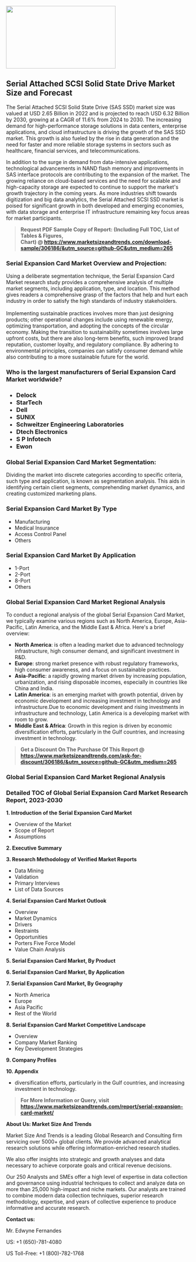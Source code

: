 <p><img class="alignnone size-medium wp-image-20088" src="https://ffe5etoiles.com/wp-content/uploads/2024/12/MST1-300x171.png" alt="" width="300" height="171" /></p><h2>Serial Attached SCSI Solid State Drive Market Size and Forecast</h2><p>The Serial Attached SCSI Solid State Drive (SAS SSD) market size was valued at USD 2.65 Billion in 2022 and is projected to reach USD 6.32 Billion by 2030, growing at a CAGR of 11.6% from 2024 to 2030. The increasing demand for high-performance storage solutions in data centers, enterprise applications, and cloud infrastructure is driving the growth of the SAS SSD market. This growth is also fueled by the rise in data generation and the need for faster and more reliable storage systems in sectors such as healthcare, financial services, and telecommunications.</p><p>In addition to the surge in demand from data-intensive applications, technological advancements in NAND flash memory and improvements in SAS interface protocols are contributing to the expansion of the market. The growing reliance on cloud-based services and the need for scalable and high-capacity storage are expected to continue to support the market's growth trajectory in the coming years. As more industries shift towards digitization and big data analytics, the Serial Attached SCSI SSD market is poised for significant growth in both developed and emerging economies, with data storage and enterprise IT infrastructure remaining key focus areas for market participants.</p></p><blockquote id="" class=""><strong>Request PDF Sample Copy of Report: (Including Full TOC, List of Tables &amp; Figures, Chart)&nbsp;@&nbsp;<strong><a href="https://www.marketsizeandtrends.com/download-sample/306186/&utm_source=github-GC&utm_medium=265" target="_blank">https://www.marketsizeandtrends.com/download-sample/306186/&utm_source=github-GC&utm_medium=265</a></strong></strong></blockquote><h3 id="" class="">Serial Expansion Card Market&nbsp;Overview and Projection:</h3><p id="" class="">Using a deliberate segmentation technique, the Serial Expansion Card Market research study provides a comprehensive analysis of multiple market segments, including application, type, and location. This method gives readers a comprehensive grasp of the factors that help and hurt each industry in order to satisfy the high standards of industry stakeholders. <br /> <br />Implementing sustainable practices involves more than just designing products; other operational changes include using renewable energy, optimizing transportation, and adopting the concepts of the circular economy. Making the transition to sustainability sometimes involves large upfront costs, but there are also long-term benefits, such improved brand reputation, customer loyalty, and regulatory compliance. By adhering to environmental principles, companies can satisfy consumer demand while also contributing to a more sustainable future for the world.</p><h3 id="" class="">Who is the largest manufacturers of&nbsp;Serial Expansion Card Market worldwide?</h3><h3 class=""><p><ul><li>Delock </li><li> StarTech </li><li> Dell </li><li> SUNIX </li><li> Schweitzer Engineering Laboratories </li><li> Dtech Electronics </li><li> S P Infotech </li><li> Ewon</li></ul></p></h3><h3 id="" class="">Global&nbsp;Serial Expansion Card Market Segmentation:</h3><p id="" class="">Dividing the market into discrete categories according to specific criteria, such type and application, is known as segmentation analysis. This aids in identifying certain client segments, comprehending market dynamics, and creating customized marketing plans.</p><h3 id="" class="">Serial Expansion Card Market&nbsp;By Type</h3><p><p><ul><li>Manufacturing</li><li> Medical Insurance</li><li> Access Control Panel</li><li> Others</p></li></ul></p></p><h3 id="" class="">Serial Expansion Card Market&nbsp;By Application</h3><p class=""><p><ul><li>1-Port</li><li> 2-Port</li><li> 8-Port</li><li> Others</li></ul></p></p><h3 id="" class="">Global Serial Expansion Card Market Regional Analysis</h3><p id="" class="">To conduct a regional analysis of the global Serial Expansion Card Market, we typically examine various regions such as North America, Europe, Asia-Pacific, Latin America, and the Middle East &amp; Africa. Here's a brief overview:</p><ul><li><strong>North America</strong>: is often a leading market due to advanced technology infrastructure, high consumer demand, and significant investment in R&amp;D.</li><li><strong>Europe</strong>: strong market presence with robust regulatory frameworks, high consumer awareness, and a focus on sustainable practices.</li><li><strong>Asia-Pacific</strong>: a rapidly growing market driven by increasing population, urbanization, and rising disposable incomes, especially in countries like China and India.</li><li><strong>Latin America</strong>: is an emerging market with growth potential, driven by economic development and increasing investment in technology and infrastructure.Due to economic development and rising investments in infrastructure and technology, Latin America is a developing market with room to grow.</li><li><strong>Middle East &amp; Africa</strong>: Growth in this region is driven by economic diversification efforts, particularly in the Gulf countries, and increasing investment in technology.</li></ul><blockquote id="" class=""><strong>Get a Discount On The Purchase Of This Report @ <strong><a href="https://www.marketsizeandtrends.com/ask-for-discount/306186/&utm_source=github-GC&utm_medium=265" target="_blank">https://www.marketsizeandtrends.com/ask-for-discount/306186/&utm_source=github-GC&utm_medium=265</a></strong></strong></blockquote><h3 id="" class="">Global Serial Expansion Card Market Regional Analysis</h3><h3 id="" class="">Detailed TOC of Global Serial Expansion Card Market Research Report, 2023-2030</h3><p id="" class=""><strong>1. Introduction of the Serial Expansion Card Market</strong></p><ul><li>Overview of the Market</li><li>Scope of Report</li><li>Assumptions</li></ul><p id="" class=""><strong>2. Executive Summary</strong></p><p id="" class=""><strong>3. Research Methodology of Verified Market Reports</strong></p><ul><li>Data Mining</li><li>Validation</li><li>Primary Interviews</li><li>List of Data Sources</li></ul><p id="" class=""><strong>4. Serial Expansion Card Market Outlook</strong></p><ul><li>Overview</li><li>Market Dynamics</li><li>Drivers</li><li>Restraints</li><li>Opportunities</li><li>Porters Five Force Model</li><li>Value Chain Analysis</li></ul><p id="" class=""><strong>5. Serial Expansion Card Market, By Product</strong></p><p id="" class=""><strong>6. Serial Expansion Card Market, By Application</strong></p><p id="" class=""><strong>7. Serial Expansion Card Market, By Geography</strong></p><ul><li>North America</li><li>Europe</li><li>Asia Pacific</li><li>Rest of the World</li></ul><p id="" class=""><strong>8. Serial Expansion Card Market Competitive Landscape</strong></p><ul><li>Overview</li><li>Company Market Ranking</li><li>Key Development Strategies</li></ul><p id="" class=""><strong>9. Company Profiles</strong></p><p id="" class=""><strong>10. Appendix</strong></p><ul><li>diversification efforts, particularly in the Gulf countries, and increasing investment in technology.</li></ul><blockquote id="" class=""><strong>For More Information or Query, visit <strong><strong><a href="https://www.marketsizeandtrends.com/report/serial-expansion-card-market/" target="_blank">https://www.marketsizeandtrends.com/report/serial-expansion-card-market/</a></strong></strong></strong></blockquote><p id="" class=""><strong>About Us: Market Size And Trends</strong></p><p id="" class="">Market Size And Trends is a leading Global Research and Consulting firm servicing over 5000+ global clients. We provide advanced analytical research solutions while offering information-enriched research studies.</p><p id="" class="">We also offer insights into strategic and growth analyses and data necessary to achieve corporate goals and critical revenue decisions.</p><p id="" class="">Our 250 Analysts and SMEs offer a high level of expertise in data collection and governance using industrial techniques to collect and analyze data on more than 25,000 high-impact and niche markets. Our analysts are trained to combine modern data collection techniques, superior research methodology, expertise, and years of collective experience to produce informative and accurate research.</p><p id="" class=""><strong>Contact us:</strong></p><p id="" class="">Mr. Edwyne Fernandes</p><p id="" class="">US: +1 (650)-781-4080</p><p id="" class="">US Toll-Free: +1 (800)-782-1768</p>

